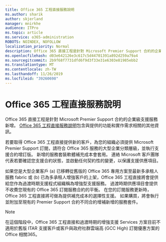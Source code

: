 ```yaml
---
title: Office 365 工程直接服務說明
ms.author: sharik
author: skjerland
manager: mnirkhe
audience: ITPro
ms.topic: article
ms.service: o365-administration
ROBOTS: NOINDEX, NOFOLLOW
localization_priority: Normal
description: Office 365 直接工程是針對 Microsoft Premier Support 合約的企業級支援服務新增。 Office 365 工程直接服務說明包含與提供的功能和實作需求相關的其他資訊。
ms.openlocfilehash: d03e642126e3c617c5d44701391a892d259a79a4
ms.sourcegitcommit: 2b9f68f7731dfd6f9d3f33e31e6303e81985ebb2
ms.translationtype: MT
ms.contentlocale: zh-TW
ms.lasthandoff: 11/26/2019
ms.locfileid: "39260698"
---
```

# <a name="office-365-engineering-direct-service-description"></a>Office 365 工程直接服務說明

Office 365 直接工程是針對 Microsoft Premier Support 合約的企業級支援服務新增。 [Office 365 工程直接服務說明](https://github.com/MicrosoftDocs/OfficeDocs-O365ServiceDescriptions/blob/master/Office%20365%20Engineering%20Direct%20-%20Svc%20Desc%20(25mar2019).pdf)包含與提供的功能和實作需求相關的其他資訊。

若要取得 Office 365 工程直接提供新的客戶，為您的組織必須提供 Microsoft Premier Support 訂閱，請符合 Office 365 服務的大型企業分類層級，並執行支援合約增訂版。 新增的服務套裝軟體補充成本會套用。 連絡 Microsoft 客戶團隊代表若要確認您支援合約狀態，並啟動任何契約性的變更，以保護支援供應項目。 

如果您是大型企業客戶 (a) 已移轉從舊版的 Office 365 專用方案至最新多承租人服務 fabric 或 (b) 已為多承租人增強客戶的上架，Office 365 工程直接將會提供給您作為過渡時期支援程式組織稱為增強型支援服務。 過渡時期供應項目會提供不收費您現有的 Office 365 訂閱服務合約的平衡。 在您的訂閱服務更新時，Office 365 工程直接將可做為提供補充成本的選擇性支援。 如果購買，將會執行並附加至現有的 Premier Support 合約不同合約增補新增的服務套件。

> [!NOTE]
> 在這個階段中，Office 365 工程直接和過渡時期的增強支援 Services 方案目前不適用於舊版 ITAR 支援客戶或客戶與政府社群雲端高 (GCC High) 訂閱優惠方案的 Office 相關365。
